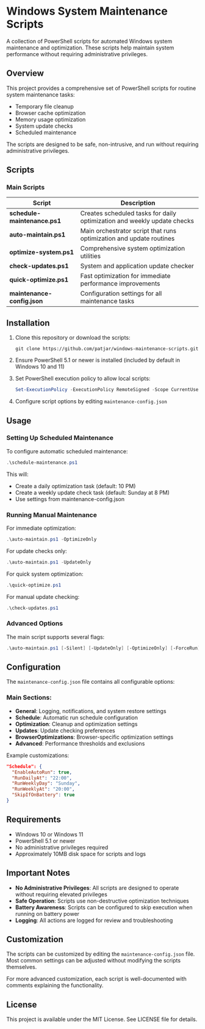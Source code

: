 # Windows System Maintenance Scripts

A collection of PowerShell scripts for automated Windows system maintenance and optimization. These scripts help maintain system performance without requiring administrative privileges.

## Overview

This project provides a comprehensive set of PowerShell scripts for routine system maintenance tasks:

- Temporary file cleanup
- Browser cache optimization
- Memory usage optimization
- System update checks
- Scheduled maintenance

The scripts are designed to be safe, non-intrusive, and run without requiring administrative privileges.

## Scripts

### Main Scripts

| Script | Description |
|--------|-------------|
| **schedule-maintenance.ps1** | Creates scheduled tasks for daily optimization and weekly update checks |
| **auto-maintain.ps1** | Main orchestrator script that runs optimization and update routines |
| **optimize-system.ps1** | Comprehensive system optimization utilities |
| **check-updates.ps1** | System and application update checker |
| **quick-optimize.ps1** | Fast optimization for immediate performance improvements |
| **maintenance-config.json** | Configuration settings for all maintenance tasks |

## Installation

1. Clone this repository or download the scripts:
   ```
   git clone https://github.com/patjar/windows-maintenance-scripts.git
   ```

2. Ensure PowerShell 5.1 or newer is installed (included by default in Windows 10 and 11)

3. Set PowerShell execution policy to allow local scripts:
   ```powershell
   Set-ExecutionPolicy -ExecutionPolicy RemoteSigned -Scope CurrentUser
   ```

4. Configure script options by editing `maintenance-config.json`

## Usage

### Setting Up Scheduled Maintenance

To configure automatic scheduled maintenance:

```powershell
.\schedule-maintenance.ps1
```

This will:
- Create a daily optimization task (default: 10 PM)
- Create a weekly update check task (default: Sunday at 8 PM)
- Use settings from maintenance-config.json

### Running Manual Maintenance

For immediate optimization:

```powershell
.\auto-maintain.ps1 -OptimizeOnly
```

For update checks only:

```powershell
.\auto-maintain.ps1 -UpdateOnly
```

For quick system optimization:

```powershell
.\quick-optimize.ps1
```

For manual update checking:

```powershell
.\check-updates.ps1
```

### Advanced Options

The main script supports several flags:

```powershell
.\auto-maintain.ps1 [-Silent] [-UpdateOnly] [-OptimizeOnly] [-ForceRun] [-ConfigPath <path>]
```

## Configuration

The `maintenance-config.json` file contains all configurable options:

### Main Sections:

- **General**: Logging, notifications, and system restore settings
- **Schedule**: Automatic run schedule configuration
- **Optimization**: Cleanup and optimization settings
- **Updates**: Update checking preferences
- **BrowserOptimizations**: Browser-specific optimization settings
- **Advanced**: Performance thresholds and exclusions

Example customizations:

```json
"Schedule": {
  "EnableAutoRun": true,
  "RunDailyAt": "22:00",
  "RunWeeklyDay": "Sunday",
  "RunWeeklyAt": "20:00",
  "SkipIfOnBattery": true
}
```

## Requirements

- Windows 10 or Windows 11
- PowerShell 5.1 or newer
- No administrative privileges required
- Approximately 10MB disk space for scripts and logs

## Important Notes

- **No Administrative Privileges**: All scripts are designed to operate without requiring elevated privileges
- **Safe Operation**: Scripts use non-destructive optimization techniques
- **Battery Awareness**: Scripts can be configured to skip execution when running on battery power
- **Logging**: All actions are logged for review and troubleshooting

## Customization

The scripts can be customized by editing the `maintenance-config.json` file. Most common settings can be adjusted without modifying the scripts themselves.

For more advanced customization, each script is well-documented with comments explaining the functionality.

## License

This project is available under the MIT License. See LICENSE file for details.

